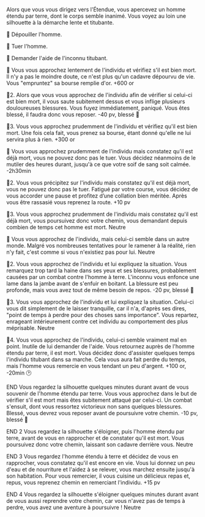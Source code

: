 Alors que vous vous dirigez vers l'Étendue, vous apercevez un homme étendu par terre, dont le corps semble inanimé. Vous voyez au loin une silhouette à la démarche lente et titubante.

🤑 Dépouiller l'homme.

🔪 Tuer l'homme.

🏃 Demander l'aide de l'inconnu titubant.

🤑
Vous vous approchez lentement de l'individu et vérifiez s'il est bien mort. Il n'y a pas le moindre doute, ce n'est plus qu'un cadavre dépourvu de vie. Vous "empruntez" sa bourse remplie d'or.
+600 or

🤑2.
Alors que vous vous approchez de l'individu afin de vérifier si celui-ci est bien mort, il vous saute subitement dessus et vous inflige plusieurs douloureuses blessures. Vous fuyez immédiatement, paniqué. Vous êtes blessé, il faudra donc vous reposer.
-40 pv, blessé 🤕

🤑3.
Vous vous approchez prudemment de l'individu et vérifiez qu'il est bien mort. Une fois cela fait, vous prenez sa bourse, étant donné qu'elle ne lui servira plus à rien.
+300 or

🔪
Vous vous approchez prudemment de l'individu mais constatez qu'il est déjà mort, vous ne pouvez donc pas le tuer. Vous décidez néanmoins de le mutiler des heures durant, jusqu'à ce que votre soif de sang soit calmée.
-2h30min

🔪2.
Vous vous précipitez sur l'individu mais constatez qu'il est déjà mort, vous ne pouvez donc pas le tuer. Fatigué par votre course, vous décidez de vous accorder une pause et profitez d’une collation bien méritée. Après vous être rassasié vous reprenez la route.
+10 pv

🔪3.
Vous vous approchez prudemment de l'individu mais constatez qu'il est déjà mort, vous poursuivez donc votre chemin, vous demandant depuis combien de temps cet homme est mort.
Neutre

🏃
Vous vous approchez de l'individu, mais celui-ci semble dans un autre monde. Malgré vos nombreuses tentatives pour le ramener à la réalité, rien n'y fait, c'est comme si vous n'existiez pas pour lui.
Neutre

🏃2.
Vous vous approchez de l'individu et lui expliquez la situation. Vous remarquez trop tard la haine dans ses yeux et ses blessures, probablement causées par un combat contre l'homme à terre. L'inconnu vous enfonce une lame dans la jambe avant de s'enfuir en boitant. La blessure est peu profonde, mais vous avez tout de même besoin de repos.
-20 pv, blessé 🤕

🏃3.
Vous vous approchez de l'individu et lui expliquez la situation. Celui-ci vous dit simplement de le laisser tranquille, car il n'a, d'après ses dires, "point de temps à perdre pour des choses sans importance". Vous repartez, enrageant intérieurement contre cet individu au comportement des plus méprisable.
Neutre

🏃4.
Vous vous approchez de l'individu, celui-ci semble vraiment mal en point. Inutile de lui demander de l'aide. Vous retournez auprès de l'homme étendu par terre, il est mort. Vous décidez donc d'assister quelques temps l'individu titubant dans sa marche. Cela vous aura fait perdre du temps, mais l'homme vous remercie en vous tendant un peu d'argent.
+100 or, -20min 🕑

END
Vous regardez la silhouette quelques minutes durant avant de vous souvenir de l'homme étendu par terre. Vous vous approchez dans le but de vérifier s'il est mort mais êtes subitement attaqué par celui-ci. Un combat s'ensuit, dont vous ressortez victorieux non sans quelques blessures. Blessé, vous devrez vous reposer avant de poursuivre votre chemin.
-10 pv, blessé 🤕

END 2
Vous regardez la silhouette s'éloigner, puis l'homme étendu par terre, avant de vous en rapprocher et de constater qu'il est mort. Vous poursuivez donc votre chemin, laissant son cadavre derrière vous.
Neutre

END 3
Vous regardez l'homme étendu à terre et décidez de vous en rapprocher, vous constatez qu'il est encore en vie. Vous lui donnez un peu d'eau et de nourriture et l'aidez à se relever, vous marchez ensuite jusqu'à son habitation. Pour vous remercier, il vous cuisine un délicieux repas et, repus, vous reprenez chemin en remerciant l'individu.
+15 pv

END 4
Vous regardez la silhouette s'éloigner quelques minutes durant avant de vous aussi reprendre votre chemin, car vous n'avez pas de temps à perdre, vous avez une aventure à poursuivre !
Neutre
